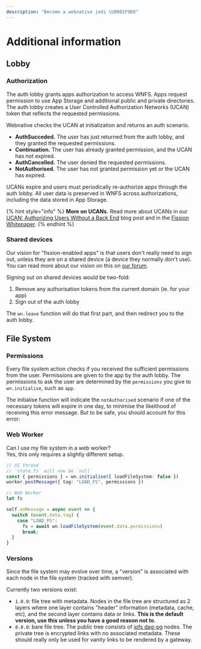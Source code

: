 ```yaml
---
description: "Become a webnative jedi \U0001F9D8"
---
```


# Additional information

## Lobby

### Authorization

The auth lobby grants apps authorization to access WNFS. Apps request permission to use App Storage and additional public and private directories. The auth lobby creates a User Controlled Authorization Networks \(UCAN\) token that reflects the requested permissions.

Webnative checks the UCAN at initialization and returns an auth scenario.

* **AuthSucceded.** The user has just returned from the auth lobby, and they granted the requested permissions.
* **Continuation.** The user has already granted permission, and the UCAN has not expired.
* **AuthCancelled.** The user denied the requested permissions.
* **NotAuthorised.** The user has not granted permission yet or the UCAN has expired. 

UCANs expire and users must periodically re-authorize apps through the auth lobby. All user data is preserved in WNFS across authorizations, including the data stored in App Storage.

{% hint style="info" %}
**More on UCANs.** Read more about UCANs in our [UCAN: Authorizing Users Without a Back End](https://blog.fission.codes/auth-without-backend/) blog post and in the [Fission Whitepaper](https://whitepaper.fission.codes/access-control/ucan/ucan-tokens).
{% endhint %}

### Shared devices

Our vision for "fission-enabled apps" is that users don't really need to sign out, unless they are on a shared device \(a device they normally don't use\). You can read more about our vision on this on [our forum](https://talk.fission.codes/t/what-does-log-in-or-log-out-mean-for-the-fission-sdk-and-apps/919).

Signing out on shared devices would be two-fold:

1. Remove any authorisation tokens from the current domain \(ie. for your app\)
2. Sign out of the auth lobby

The `wn.leave` function will do that first part, and then redirect you to the auth lobby.

## File System

### Permissions

Every file system action checks if you received the sufficient permissions from the user. Permissions are given to the app by the auth lobby. The permissions to ask the user are determined by the `permissions` you give to `wn.initialise`, such as `app`.

The initialise function will indicate the `notAuthorised` scenario if one of the necessary tokens will expire in one day, to minimise the likelihood of receiving this error message. But to be safe, you should account for this error:

### Web Worker

Can I use my file system in a web worker?  
Yes, this only requires a slightly different setup.

```typescript
// UI thread
// `state.fs` will now be `null`
const { permissions } = wn.initialise({ loadFileSystem: false })
worker.postMessage({ tag: "LOAD_FS", permissions })

// Web Worker
let fs

self.onMessage = async event => {
  switch (event.data.tag) {
    case "LOAD_FS":
      fs = await wn.loadFileSystem(event.data.permissions)
      break;
  }
}
```

### Versions

Since the file system may evolve over time, a "version" is associated with each node in the file system \(tracked with semver\).

Currently two versions exist:

* `1.0.0`: file tree with metadata. Nodes in the file tree are structured as 2 layers where one layer contains "header" information \(metadata, cache, etc\), and the second layer contains data or links. **This is the default version, use this unless you have a good reason not to**.
* `0.0.0`: bare file tree. The public tree consists of [ipfs dag-pg](https://github.com/ipld/js-ipld-dag-pb) nodes. The private tree is encrypted links with no associated metadata. These should really only be used for vanity links to be rendered by a gateway.

